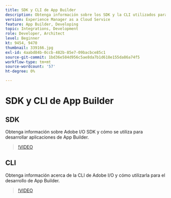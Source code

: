 ```yaml
---
title: SDK y CLI de App Builder
description: Obtenga información sobre los SDK y la CLI utilizados para desarrollar aplicaciones de App Builder.
version: Experience Manager as a Cloud Service
feature: App Builder, Developing
topic: Integrations, Development
role: Developer, Architect
level: Beginner
kt: 9454, 9470
thumbnail: 339166.jpg
exl-id: 4aabd84b-0ccb-482b-85e7-09bacbce85c1
source-git-commit: 1bd36e584d956c5ae8da7b1d618e155da86a74f5
workflow-type: tm+mt
source-wordcount: '57'
ht-degree: 0%

---
```


# SDK y CLI de App Builder

## SDK

Obtenga información sobre Adobe I/O SDK y cómo se utiliza para desarrollar aplicaciones de App Builder.

>[!VIDEO](https://video.tv.adobe.com/v/343411/?quality=12&learn=on&captions=spa)

## CLI

Obtenga información acerca de la CLI de Adobe I/O y cómo utilizarla para el desarrollo de App Builder.

>[!VIDEO](https://video.tv.adobe.com/v/343406/?quality=12&learn=on&captions=spa)
